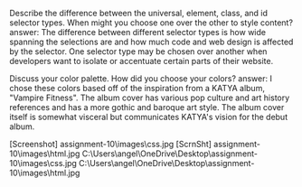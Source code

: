 Describe the difference between the universal, element, class, and id selector types. When might you choose one over the other to style content?
answer: The difference between different selector types is how wide spanning the selections are and how much code and web design is affected by the selector. One selector type may be chosen over another when developers want to isolate or accentuate certain parts of their website. 

Discuss your color palette. How did you choose your colors?
answer: I chose these colors based off of the inspiration from a KATYA album, "Vampire Fitness". The album cover has various pop culture and art history references and has a more gothic and baroque art style. The album cover itself is somewhat visceral but communicates KATYA's vision for the debut album. 


[Screenshot] assignment-10\images\css.jpg
[ScrnSht] assignment-10\images\html.jpg
C:\Users\angel\OneDrive\Desktop\assignment-10\images\css.jpg
C:\Users\angel\OneDrive\Desktop\assignment-10\images\html.jpg


